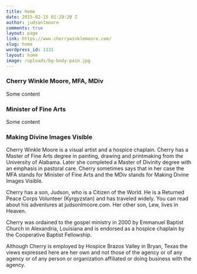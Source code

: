 ```yaml
---
title: Home
date: 2015-02-15 01:29:20 Z
author: judsonlmoore
comments: true
layout: page
link: https://www.cherrywinklemoore.com/
slug: home
wordpress_id: 1131
layout: home
image: /uploads/bg-body-pain.jpg
---
```



### Cherry Winkle Moore, MFA, MDiv

Some content

### Minister of Fine Arts

Some content

### Making Divine Images Visible

Cherry Winkle Moore is a visual artist and a hospice chaplain. Cherry has a Master of Fine Arts degree in painting, drawing and printmaking from the University of Alabama. Later she completed a Master of Divinity degree with an emphasis in pastoral care. Cherry sometimes says that in her case the MFA stands for Minister of Fine Arts and the MDiv stands for Making Divine Images Visible.

Cherry has a son, Judson, who is a Citizen of the World. He is a Returned Peace Corps Volunteer (Kyrgyzstan) and has traveled widely. You can read about his adventures at judsonlmoore.com. Her other son, Lew, lives in Heaven.

Cherry was ordained to the gospel ministry in 2000 by Emmanuel Baptist Church in Alexandria, Louisiana and is endorsed as a hospice chaplain by the Cooperative Baptist Fellowship.

Although Cherry is employed by Hospice Brazos Valley in Bryan, Texas the views expressed here are her own and not those of the agency or of any agency or of any person or organization affiliated or doing business with the agency.